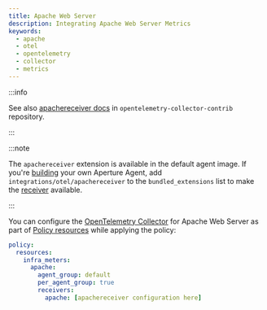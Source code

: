 ```yaml
---
title: Apache Web Server
description: Integrating Apache Web Server Metrics
keywords:
  - apache
  - otel
  - opentelemetry
  - collector
  - metrics
---
```


:::info

See also [apachereceiver docs][receiver] in `opentelemetry-collector-contrib`
repository.

:::

:::note

The `apachereceiver` extension is available in the default agent image. If
you're [building][build] your own Aperture Agent, add
`integrations/otel/apachereceiver` to the `bundled_extensions` list to make the
[receiver][receiver] available.

:::

You can configure the [OpenTelemetry Collector][opentelemetry-collector] for
Apache Web Server as part of [Policy resources][policy-resources] while applying
the policy:

```yaml
policy:
  resources:
    infra_meters:
      apache:
        agent_group: default
        per_agent_group: true
        receivers:
          apache: [apachereceiver configuration here]
```

[build]: /reference/aperturectl/build/agent/agent.md
[receiver]:
  https://github.com/open-telemetry/opentelemetry-collector-contrib/tree/main/receiver/apachereceiver
[opentelemetry-collector]: /reference/configuration/spec.md#telemetry-collector
[policy-resources]: /reference/configuration/spec.md#resources
